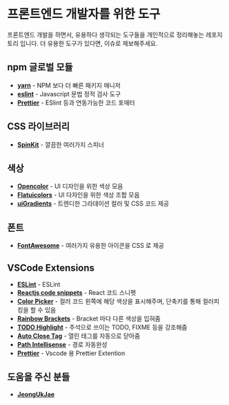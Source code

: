 # 프론트엔드 개발자를 위한 도구
프론트엔드 개발을 하면서, 유용하다 생각되는 도구들을 개인적으로 정리해놓는 레포지토리 입니다. 더 유용한 도구가 있다면, 이슈로 제보해주세요.

## npm 글로벌 모듈
* [**yarn**](https://yarnpkg.com/lang/en/) - NPM 보다 더 빠른 패키지 매니저
* [**eslint**](https://www.npmjs.com/package/eslint) - Javascript 문법 정적 검사 도구
* [**Prettier**](https://prettier.io/) - ESlint 등과 연동가능한 코드 포매터

## CSS 라이브러리
* [**SpinKit**](http://tobiasahlin.com/spinkit/) - 깔끔한 여러가지 스피너

## 색상
* [**Opencolor**](https://yeun.github.io/open-color/) - UI 디자인을 위한 색상 모음
* [**Flatuicolors**](https://flatuicolors.com/) - UI 다자인을 위한 색상 조합 모음
* [**uiGradients**](https://uigradients.com/) - 트렌디한 그라데이션 컬러 및 CSS 코드 제공

## 폰트
* [**FontAwesome**](https://fontawesome.com/) - 여러가지 유용한 아이콘을 CSS 로 제공

## VSCode Extensions
* [**ESLint**](https://marketplace.visualstudio.com/items?itemName=dbaeumer.vscode-eslint) - ESLint
* [**Reactjs code snippets**](https://github.com/xabikos/vscode-react) - React 코드 스니펫
* [**Color Picker**](https://github.com/anseki/vscode-color) - 컬러 코드 왼쪽에 해당 색상을 표시해주며, 단축키를 통해 컬러피킹을 할 수 있음
* [**Rainbow Brackets**](https://marketplace.visualstudio.com/items?itemName=2gua.rainbow-brackets) - Bracket 마다 다른 색상을 입혀줌
* [**TODO Highlight**](https://marketplace.visualstudio.com/items?itemName=wayou.vscode-todo-highlight) - 주석으로 쓰이는 TODO, FIXME 등을 강조해줌
* [**Auto Close Tag**](https://marketplace.visualstudio.com/items?itemName=formulahendry.auto-close-tag) - 열린 태그를 자동으로 닫아줌
* [**Path Intellisense**](https://marketplace.visualstudio.com/items?itemName=christian-kohler.path-intellisense) - 경로 자동완성
* [**Prettier**](https://marketplace.visualstudio.com/items?itemName=esbenp.prettier-vscode) - Vscode 용 Prettier Extention

## 도움을 주신 분들
* [**JeongUkJae**](https://github.com/JeongUkJae)
